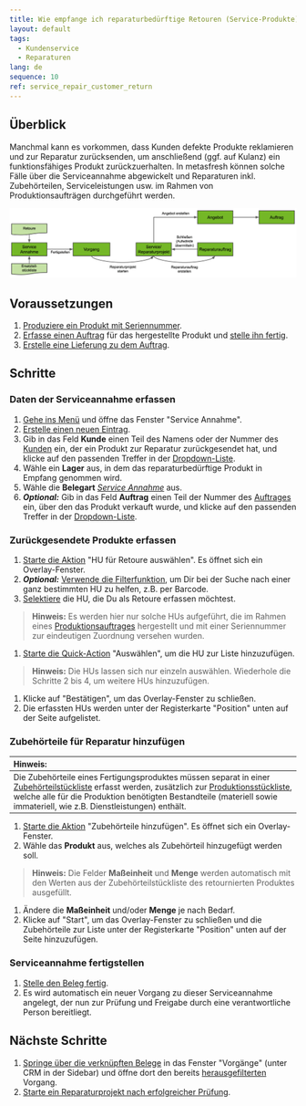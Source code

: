 ```yaml
---
title: Wie empfange ich re­pa­ra­tur­be­dürf­tige Retouren (Service-Produkte)?
layout: default
tags:
  - Kun­den­ser­vice
  - Reparaturen
lang: de
sequence: 10
ref: service_repair_customer_return
---
```


## Überblick
Manchmal kann es vorkommen, dass Kunden defekte Produkte reklamieren und zur Reparatur zurücksenden, um anschließend (ggf. auf Kulanz) ein funktionsfähiges Produkt zurückzuerhalten. In metasfresh können solche Fälle über die Serviceannahme abgewickelt und Reparaturen inkl. Zubehörteilen, Serviceleistungen usw. im Rahmen von Produktionsaufträgen durchgeführt werden.

<kbd><img src="assets/Service Annahme bis Angebot (Reparaturprozess).png" alt="Abb.: Serviceannahme bis Angebot (Reparaturprozess)"></kbd>

## Voraussetzungen
1. [Produziere ein Produkt mit Seriennummer](ProduktionFertigstellung).
1. [Erfasse einen Auftrag](Auftrag_erfassen) für das hergestellte Produkt und [stelle ihn fertig](BelegverarbeitungFertigstellen).
1. [Erstelle eine Lieferung zu dem Auftrag](Zu_Auftrag_Lieferschein_erstellen).

## Schritte

### Daten der Serviceannahme erfassen
1. [Gehe ins Menü](Menu) und öffne das Fenster "Service Annahme".
1. [Erstelle einen neuen Eintrag](Neuer_Datensatz_Fenster_Webui).
1. Gib in das Feld **Kunde** einen Teil des Namens oder der Nummer des [Kunden](Neuer_Geschaeftspartner_Kunde) ein, der ein Produkt zur Reparatur zurückgesendet hat, und klicke auf den passenden Treffer in der <a href="Keyboard_Shortcuts_Liste#dropdown" title="Dynamisches Suchfeld (Autocomplete)">Dropdown-Liste</a>.
1. Wähle ein **Lager** aus, in dem das re­pa­ra­tur­be­dürf­tige Produkt in Empfang genommen wird.
1. Wähle die **Belegart** [*Service Annahme*](Belegart_Service_Annahme) aus.
1. ***Optional:*** Gib in das Feld **Auftrag** einen Teil der Nummer des [Auftrages](Auftrag_erfassen) ein, über den das Produkt verkauft wurde, und klicke auf den passenden Treffer in der <a href="Keyboard_Shortcuts_Liste#dropdown" title="Dynamisches Suchfeld (Autocomplete)">Dropdown-Liste</a>.

### Zurückgesendete Produkte erfassen
1. [Starte die Aktion](AktionStarten#aktionsmenue) "HU für Retoure auswählen". Es öffnet sich ein Overlay-Fenster.
1. ***Optional:*** [Verwende die Filterfunktion](Filterfunktion), um Dir bei der Suche nach einer ganz bestimmten HU zu helfen, z.B. per Barcode.
1. [Selektiere](AuswahlBelege) die HU, die Du als Retoure erfassen möchtest.
 >**Hinweis:** Es werden hier nur solche HUs aufgeführt, die im Rahmen eines [Produktionsauftrages](NeuerProduktionsauftrag) hergestellt und mit einer Seriennummer zur eindeutigen Zuordnung versehen wurden.

1. [Starte die Quick-Action](AktionStarten#quick-actions) "Auswählen", um die HU zur Liste hinzuzufügen.
 >**Hinweis:** Die HUs lassen sich nur einzeln auswählen. Wiederhole die Schritte 2 bis 4, um weitere HUs hinzuzufügen.

1. Klicke auf "Bestätigen", um das Overlay-Fenster zu schließen.
1. Die erfassten HUs werden unter der Registerkarte "Position" unten auf der Seite aufgelistet.

### Zubehörteile für Reparatur hinzufügen

| **Hinweis:** |
| :--- |
| Die Zubehörteile eines Fertigungsproduktes müssen separat in einer <a href="Stueckliste_erstellen#zubehörteilstueckliste" title="Zubehörteilstückliste erstellen">Zubehörteilstückliste</a> erfasst werden, zusätzlich zur [Produktionsstückliste](Stueckliste_erstellen), welche alle für die Produktion benötigten Bestandteile (materiell sowie immateriell, wie z.B. Dienstleistungen) enthält. |

1. [Starte die Aktion](AktionStarten#aktionsmenue) "Zubehörteile hinzufügen". Es öffnet sich ein Overlay-Fenster.
1. Wähle das **Produkt** aus, welches als Zubehörteil hinzugefügt werden soll.
 >**Hinweis:** Die Felder **Maßeinheit** und **Menge** werden automatisch mit den Werten aus der Zubehörteilstückliste des retournierten Produktes ausgefüllt.

1. Ändere die **Maßeinheit** und/oder **Menge** je nach Bedarf.
1. Klicke auf "Start", um das Overlay-Fenster zu schließen und die Zubehörteile zur Liste unter der Registerkarte "Position" unten auf der Seite hinzuzufügen.

### Serviceannahme fertigstellen
1. [Stelle den Beleg fertig](BelegverarbeitungFertigstellen).
1. Es wird automatisch ein neuer Vorgang zu dieser Serviceannahme angelegt, der nun zur Prüfung und Freigabe durch eine verantwortliche Person bereitliegt.

## Nächste Schritte
1. [Springe über die verknüpften Belege](SpringezuBelegen) in das Fenster "Vorgänge" (unter CRM in der Sidebar) und öffne dort den bereits [herausgefilterten](Filterfunktion) Vorgang.
1. [Starte ein Reparaturprojekt nach erfolgreicher Prüfung](Reparaturprojekt_starten).
